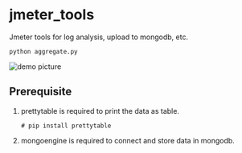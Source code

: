 # jmeter_tools

Jmeter tools for log analysis, upload to mongodb, etc.

```python aggregate.py```

![demo picture](https://github.com/eyotang/jmeter_tools/raw/master/demo.png)

## Prerequisite
1. prettytable is required to print the data as table.

   ```# pip install prettytable```

2. mongoengine is required to connect and store data in mongodb.
